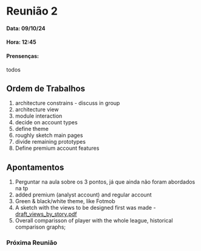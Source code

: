 # Reunião 2

#### Data: 09/10/24

#### Hora: 12:45

#### Prensenças:

todos

## Ordem de Trabalhos

1. architecture constrains - discuss in group
2. architecture view
3. module interaction
4. decide on account types
5. define theme
6. roughly sketch main pages
7. divide remaining prototypes
8. Define premium account features

## Apontamentos

1. Perguntar na aula sobre os 3 pontos, já que ainda não foram abordados na tp
4. added premium (analyst account) and regular account 
5. Green & black/white theme, like Fotmob 
6. A sketch with the views to be designed first was made - [draft_views_by_story.pdf](./docs/draft_views_by_story.pdf)
8. Overall comparisson of player with the whole league, historical comparison graphs;

### Próxima Reunião
